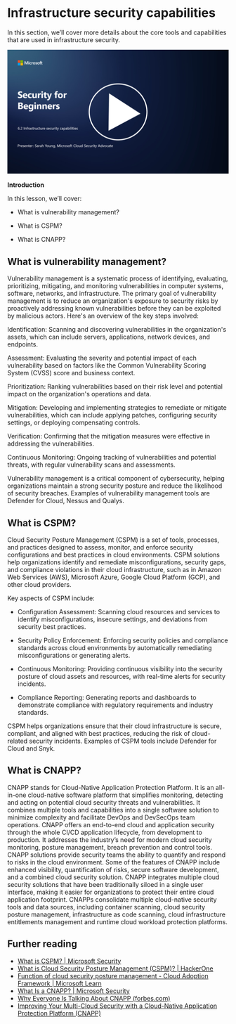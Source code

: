 # Infrastructure security capabilities

In this section, we’ll cover more details about the core tools and capabilities that are used in infrastructure security.

[![Watch the video](images/6-2_placeholder.png)](https://learn-video.azurefd.net/vod/player?id=cc87bbae-0fea-4899-9f09-868724719b96)

**Introduction**

In this lesson, we’ll cover:

- What is vulnerability management?

- What is CSPM?

- What is CNAPP?

## What is vulnerability management?

Vulnerability management is a systematic process of identifying, evaluating, prioritizing, mitigating, and monitoring vulnerabilities in computer systems, software, networks, and infrastructure. The primary goal of vulnerability management is to reduce an organization's exposure to security risks by proactively addressing known vulnerabilities before they can be exploited by malicious actors. Here's an overview of the key steps involved:

Identification: Scanning and discovering vulnerabilities in the organization's assets, which can include servers, applications, network devices, and endpoints.

Assessment: Evaluating the severity and potential impact of each vulnerability based on factors like the Common Vulnerability Scoring System (CVSS) score and business context.

Prioritization: Ranking vulnerabilities based on their risk level and potential impact on the organization's operations and data.

Mitigation: Developing and implementing strategies to remediate or mitigate vulnerabilities, which can include applying patches, configuring security settings, or deploying compensating controls.

Verification: Confirming that the mitigation measures were effective in addressing the vulnerabilities.

Continuous Monitoring: Ongoing tracking of vulnerabilities and potential threats, with regular vulnerability scans and assessments.

Vulnerability management is a critical component of cybersecurity, helping organizations maintain a strong security posture and reduce the likelihood of security breaches. Examples of vulnerability management tools are Defender for Cloud, Nessus and Qualys.

## What is CSPM?

Cloud Security Posture Management (CSPM) is a set of tools, processes, and practices designed to assess, monitor, and enforce security configurations and best practices in cloud environments. CSPM solutions help organizations identify and remediate misconfigurations, security gaps, and compliance violations in their cloud infrastructure, such as in Amazon Web Services (AWS), Microsoft Azure, Google Cloud Platform (GCP), and other cloud providers.

Key aspects of CSPM include:

- Configuration Assessment: Scanning cloud resources and services to identify misconfigurations, insecure settings, and deviations from security best practices.

- Security Policy Enforcement: Enforcing security policies and compliance standards across cloud environments by automatically remediating misconfigurations or generating alerts.

- Continuous Monitoring: Providing continuous visibility into the security posture of cloud assets and resources, with real-time alerts for security incidents.

- Compliance Reporting: Generating reports and dashboards to demonstrate compliance with regulatory requirements and industry standards.

CSPM helps organizations ensure that their cloud infrastructure is secure, compliant, and aligned with best practices, reducing the risk of cloud-related security incidents. Examples of CSPM tools include Defender for Cloud and Snyk.

## What is CNAPP?

CNAPP stands for Cloud-Native Application Protection Platform. It is an all-in-one cloud-native software platform that simplifies monitoring, detecting and acting on potential cloud security threats and vulnerabilities. It combines multiple tools and capabilities into a single software solution to minimize complexity and facilitate DevOps and DevSecOps team operations. CNAPP offers an end-to-end cloud and application security through the whole CI/CD application lifecycle, from development to production. It addresses the industry’s need for modern cloud security monitoring, posture management, breach prevention and control tools. CNAPP solutions provide security teams the ability to quantify and respond to risks in the cloud environment. Some of the features of CNAPP include enhanced visibility, quantification of risks, secure software development, and a combined cloud security solution. CNAPP integrates multiple cloud security solutions that have been traditionally siloed in a single user interface, making it easier for organizations to protect their entire cloud application footprint. CNAPPs consolidate multiple cloud-native security tools and data sources, including container scanning, cloud security posture management, infrastructure as code scanning, cloud infrastructure entitlements management and runtime cloud workload protection platforms.

## Further reading
- [What is CSPM? | Microsoft Security](https://www.microsoft.com/en-us/security/business/security-101/what-is-cspm?WT.mc_id=academic-96948-sayoung)
- [What is Cloud Security Posture Management (CSPM)? | HackerOne](https://www.hackerone.com/knowledge-center/what-cloud-security-posture-management)
- [Function of cloud security posture management - Cloud Adoption Framework | Microsoft Learn](https://learn.microsoft.com/en-us/azure/cloud-adoption-framework/organize/cloud-security-posture-management?WT.mc_id=academic-96948-sayoung)
- [What Is a CNAPP? | Microsoft Security](https://www.microsoft.com/en-us/security/business/security-101/what-is-cnapp?WT.mc_id=academic-96948-sayoung)
- [Why Everyone Is Talking About CNAPP (forbes.com)](https://www.forbes.com/sites/forbestechcouncil/2021/12/10/why-everyone-is-talking-about-cnapp/?sh=567275ca1549)
- [Improving Your Multi-Cloud Security with a Cloud-Native Application Protection Platform (CNAPP)](https://www.youtube.com/watch?v=5w42kQ_QjZg&t=212s)

